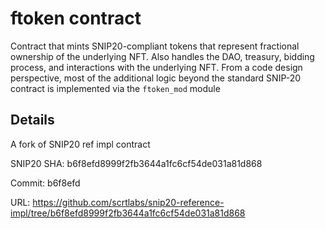# ftoken contract

Contract that mints SNIP20-compliant tokens that represent fractional ownership of the underlying NFT. Also handles the DAO, treasury, bidding process, and interactions with the underlying NFT. From a code design perspective, most of the additional logic beyond the standard SNIP-20 contract is implemented via the `ftoken_mod` module  

## Details  
A fork of SNIP20 ref impl contract

SNIP20 SHA: b6f8efd8999f2fb3644a1fc6cf54de031a81d868

Commit: b6f8efd

URL: https://github.com/scrtlabs/snip20-reference-impl/tree/b6f8efd8999f2fb3644a1fc6cf54de031a81d868
